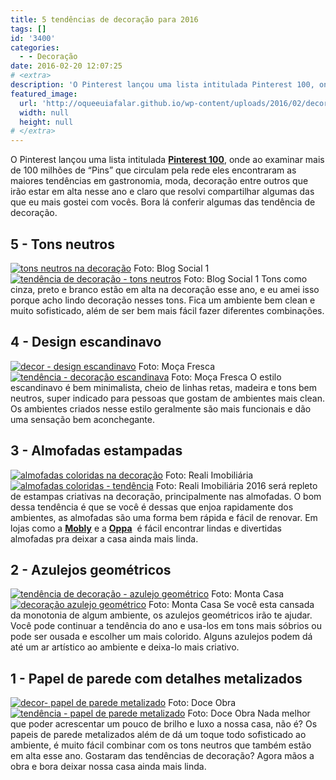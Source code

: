 ```yaml
---
title: 5 tendências de decoração para 2016
tags: []
id: '3400'
categories:
  - - Decoração
date: 2016-02-20 12:07:25
# <extra>
description: 'O Pinterest lançou uma lista intitulada Pinterest 100, onde ao examinar mais de 100 milhões de “Pins” que circulam pela rede eles encontraram as maiores tendências em gastronomia, moda, decoração entre outros que irão estar em alta nesse ano e claro que resolvi compartilhar algumas das que eu mais gostei com vocês. Bora lá conferir algumas das tendência de decoração. 5 &#8211; Tons neutros Tons como cinza, preto e branco estão em alta na decoração esse ano, e eu amei isso porque acho lindo decoração nesses tons. Fica um ambiente bem clean e muito sofisticado, além de ser bem mais fácil fazer diferentes combinações. 4 &#8211; Design escandinavo O estilo escandinavo é bem minimalista, cheio de linhas retas, madeira e tons bem neutros, super indicado para pessoas que gostam de ambientes mais clean. Os ambientes criados nesse estilo geralmente são mais &hellip;'
featured_image: 
  url: 'http://oqueeuiafalar.github.io/wp-content/uploads/2016/02/decoração-em-tons-de-cinza.jpg'
  width: null
  height: null
# </extra>
---
```


O Pinterest lançou uma lista intitulada **[Pinterest 100](https://www.pinterest.com/pinterest/pinterest-100-for-2016/)**, onde ao examinar mais de 100 milhões de “Pins” que circulam pela rede eles encontraram as maiores tendências em gastronomia, moda, decoração entre outros que irão estar em alta nesse ano e claro que resolvi compartilhar algumas das que eu mais gostei com vocês. Bora lá conferir algumas das tendência de decoração.

## 5 - Tons neutros

[![tons neutros na decoração ](/wp-content/uploads/2016/02/decoração-em-tons-de-cinza.jpg)](/wp-content/uploads/2016/02/decoração-em-tons-de-cinza.jpg) Foto: Blog Social 1 [![tendência de decoração - tons neutros](/wp-content/uploads/2016/02/tons-neutros-na-decoração.jpg)](/wp-content/uploads/2016/02/tons-neutros-na-decoração.jpg) Foto: Blog Social 1 Tons como cinza, preto e branco estão em alta na decoração esse ano, e eu amei isso porque acho lindo decoração nesses tons. Fica um ambiente bem clean e muito sofisticado, além de ser bem mais fácil fazer diferentes combinações.

## 4 - Design escandinavo

[![decor - design escandinavo ](/wp-content/uploads/2016/02/decoração-no-estilo-escandinavo.jpg)](/wp-content/uploads/2016/02/decoração-no-estilo-escandinavo.jpg) Foto: Moça Fresca [![tendência - decoração escandinava ](/wp-content/uploads/2016/02/Decor-design-escandinavo.jpg)](/wp-content/uploads/2016/02/Decor-design-escandinavo.jpg) Foto: Moça Fresca O estilo escandinavo é bem minimalista, cheio de linhas retas, madeira e tons bem neutros, super indicado para pessoas que gostam de ambientes mais clean. Os ambientes criados nesse estilo geralmente são mais funcionais e dão uma sensação bem aconchegante.

## 3 - Almofadas estampadas

[![almofadas coloridas na decoração ](/wp-content/uploads/2016/02/almofadas-na-decoração.jpg)](/wp-content/uploads/2016/02/almofadas-na-decoração.jpg) Foto: Reali Imobiliária [![almofadas coloridas - tendência ](/wp-content/uploads/2016/02/decor-almofadas-coloridas.jpg)](/wp-content/uploads/2016/02/decor-almofadas-coloridas.jpg) Foto: Reali Imobiliária 2016 será repleto de estampas criativas na decoração, principalmente nas almofadas. O bom dessa tendência é que se você é dessas que enjoa rapidamente dos ambientes, as almofadas são uma forma bem rápida e fácil de renovar. Em lojas como a **[Mobly](http://www.mobly.com.br/decoracao/almofadas/)** e a **[Oppa](http://www.oppa.com.br/decoracao/almofadas)**  é fácil encontrar lindas e divertidas almofadas pra deixar a casa ainda mais linda.

## 2 - Azulejos geométricos

[![tendência de decoração - azulejo geométrico ](/wp-content/uploads/2016/02/decor-azulejo-geométrico.jpg)](/wp-content/uploads/2016/02/decor-azulejo-geométrico.jpg) Foto: Monta Casa [![decoração azulejo geométrico ](/wp-content/uploads/2016/02/azulejo-geométrico-no-banheiro.jpg)](/wp-content/uploads/2016/02/azulejo-geométrico-no-banheiro.jpg) Foto: Monta Casa Se você esta cansada da monotonia de algum ambiente, os azulejos geométricos irão te ajudar. Você pode continuar a tendência do ano e usa-los em tons mais sóbrios ou pode ser ousada e escolher um mais colorido. Alguns azulejos podem dá até um ar artístico ao ambiente e deixa-lo mais criativo.

## 1 - Papel de parede com detalhes metalizados

[![decor- papel de parede metalizado ](/wp-content/uploads/2016/02/papel-metalizado.jpg)](/wp-content/uploads/2016/02/papel-metalizado.jpg) Foto: Doce Obra [![tendência - papel de parede metalizado ](/wp-content/uploads/2016/02/papel-metalizado-na-decoração.jpg)](/wp-content/uploads/2016/02/papel-metalizado-na-decoração.jpg) Foto: Doce Obra Nada melhor que poder acrescentar um pouco de brilho e luxo a nossa casa, não é? Os papeis de parede metalizados além de dá um toque todo sofisticado ao ambiente, é muito fácil combinar com os tons neutros que também estão em alta esse ano. Gostaram das tendências de decoração? Agora mãos a obra e bora deixar nossa casa ainda mais linda.
